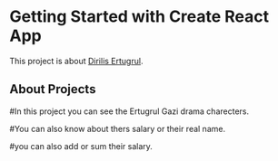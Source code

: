 # Getting Started with Create React App

This project is about [Dirilis Ertugrul](https://github.com/facebook/create-react-app).

## About Projects

#In this project you can see the Ertugrul Gazi drama charecters.

#You can also know about thers salary or their real name.

#you can also add or sum their salary.
